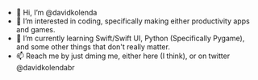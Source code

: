 - 👋 Hi, I’m @davidkolenda
- 👀 I’m interested in coding, specifically making either productivity apps and games.
- 🌱 I’m currently learning Swift/Swift UI, Python (Specifically Pygame), and some other things that don't really matter.
- 📫 Reach me by just dming me, either here (I think), or on twitter @davidkolendabr

<!---
davidkolenda/davidkolenda is a ✨ special ✨ repository because its `README.md` (this file) appears on your GitHub profile.
You can click the Preview link to take a look at your changes.
--->
